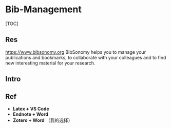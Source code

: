 # Bib-Management

[TOC]



## Res
https://www.bibsonomy.org
BibSonomy helps you to manage your publications and bookmarks, to collaborate with your colleagues and to find new interesting material for your research.



## Intro



## Ref
[👍【研究工具】如何优雅地做文献引用 | 简书]: https://www.jianshu.com/p/cb65004b1ba1
- **Latex + VS Code**
- **Endnote + Word**
- **Zotero + Word** （我的选择）

[【研究工具】倔强——只用Word完成文献引用 | 简书]: https://www.jianshu.com/p/5dc86dfa70f2
[WORD批量修改文献引用为上标 | CSDN]: http://t.csdnimg.cn/6GvEg
